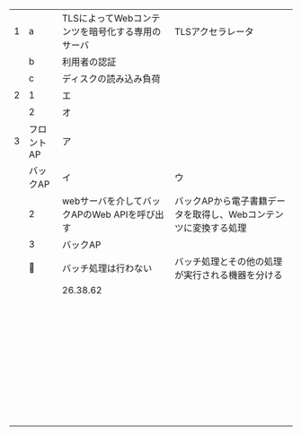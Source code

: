 |      |            |                                                  |                                                              |
| ---- | ---------- | ------------------------------------------------ | ------------------------------------------------------------ |
| 1    | a          | TLSによってWebコンテンツを暗号化する専用のサーバ | TLSアクセラレータ                                            |
|      | b          | 利用者の認証                                     |                                                              |
|      | c          | ディスクの読み込み負荷                           |                                                              |
| 2    | 1          | エ                                               |                                                              |
|      | 2          | オ                                               |                                                              |
| 3    | フロントAP | ア                                               |                                                              |
|      | バックAP   | イ                                               | ウ                                                           |
|      | 2          | webサーバを介してバックAPのWeb APIを呼び出す     | バックAPから電子書籍データを取得し、Webコンテンツに変換する処理 |
|      | 3          | バックAP                                         |                                                              |
|      |            | バッチ処理は行わない                             | バッチ処理とその他の処理が実行される機器を分ける             |
|      |            | 26.38.62                                         |                                                              |
|      |            |                                                  |                                                              |
|      |            |                                                  |                                                              |
|      |            |                                                  |                                                              |
|      |            |                                                  |                                                              |
|      |            |                                                  |                                                              |
|      |            |                                                  |                                                              |
|      |            |                                                  |                                                              |
|      |            |                                                  |                                                              |
|      |            |                                                  |                                                              |
|      |            |                                                  |                                                              |
|      |            |                                                  |                                                              |
|      |            |                                                  |                                                              |
|      |            |                                                  |                                                              |
|      |            |                                                  |                                                              |
|      |            |                                                  |                                                              |
|      |            |                                                  |                                                              |
|      |            |                                                  |                                                              |
|      |            |                                                  |                                                              |
|      |            |                                                  |                                                              |
|      |            |                                                  |                                                              |
|      |            |                                                  |                                                              |
|      |            |                                                  |                                                              |
|      |            |                                                  |                                                              |
|      |            |                                                  |                                                              |
|      |            |                                                  |                                                              |
|      |            |                                                  |                                                              |
|      |            |                                                  |                                                              |
|      |            |                                                  |                                                              |
|      |            |                                                  |                                                              |
|      |            |                                                  |                                                              |
|      |            |                                                  |                                                              |
|      |            |                                                  |                                                              |
|      |            |                                                  |                                                              |
|      |            |                                                  |                                                              |
|      |            |                                                  |                                                              |
|      |            |                                                  |                                                              |
|      |            |                                                  |                                                              |
|      |            |                                                  |                                                              |
